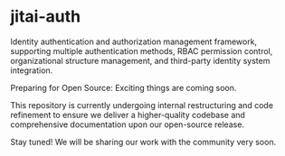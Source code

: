 # jitai-auth
Identity authentication and authorization management framework, supporting multiple authentication methods, RBAC permission control, organizational structure management, and third-party identity system integration.

Preparing for Open Source: Exciting things are coming soon.

This repository is currently undergoing internal restructuring and code refinement to ensure we deliver a higher-quality codebase and comprehensive documentation upon our open-source release.

Stay tuned! We will be sharing our work with the community very soon.
